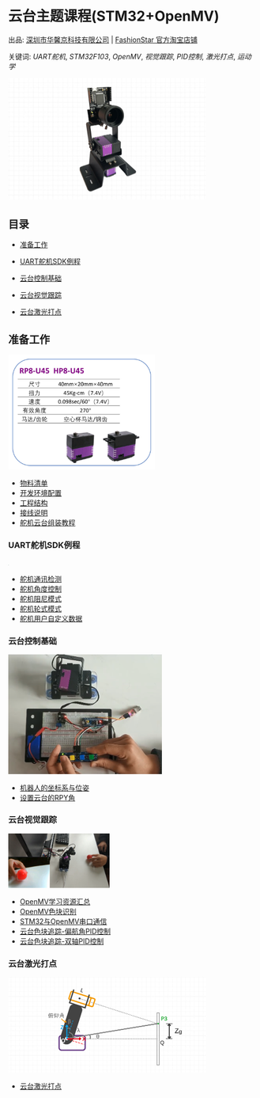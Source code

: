 # 云台主题课程(STM32+OpenMV)

出品: [深圳市华馨京科技有限公司](https://fashionstar.asia/) | [FashionStar 官方淘宝店铺](https://shop553323205.taobao.com)　

关键词: *UART舵机*, *STM32F103*, *OpenMV*, *视觉跟踪*,  *PID控制*,  *激光打点*,  *运动学* 

<img src="./image/云台与OpenMV.jpg" style="zoom:50%;" />

## 目录

* [准备工作](#准备工作)

* [UART舵机SDK例程](#UART舵机SDK例程)
* [云台控制基础](#云台控制基础)
* [云台视觉跟踪](#云台视觉跟踪)
* [云台激光打点](#云台激光打点)



## 准备工作

<img src="./image/RP8-U45.jpg" style="zoom:33%;" />



* [物料清单](1.1.物料清单/物料清单.md)
* [开发环境配置](1.2.开发环境配置/开发环境配置.md)
* [工程结构](1.3.工程结构/工程结构.md)
* [接线说明](1.4.接线说明/接线说明.md)
* [舵机云台组装教程](1.5.舵机云台组装教程/舵机云台组装教程.md)

### UART舵机SDK例程

<img src="./image/云台与STM32F103.png" style="zoom:8%;" />



* [舵机通讯检测](2.1.舵机通讯检测/舵机通讯检测.md)
* [舵机角度控制](2.2.舵机角度控制/舵机角度控制.md)
* [舵机阻尼模式](2.3.舵机阻尼模式/舵机阻尼模式.md)
* [舵机轮式模式](2.4.舵机轮式模式/舵机轮式模式.md)
* [舵机用户自定义数据](2.5.舵机用户自定义数据/舵机用户自定义数据.md)



### 云台控制基础

<img src="./image/按键云台控制.png" style="zoom:40%;" />



* [机器人的坐标系与位姿](3.1.机器人的坐标系与位姿/机器人的坐标系与位姿.md)
* [设置云台的RPY角](3.2.设置云台的RPY角/设置云台的RPY角.md)



### 云台视觉跟踪

<img src="./image/色块追踪.png" style="zoom:20%;" />

* [OpenMV学习资源汇总](4.1.OpenMV学习资源汇总/OpenMV学习资源汇总.md)
* [OpenMV色块识别](4.2.OpenMV色块识别/OpenMV色块识别.md)
* [STM32与OpenMV串口通信](4.3.STM32与OpenMV串口通信/STM32与OpenMV串口通信.md)
* [云台色块追踪-偏航角PID控制](4.4.云台色块追踪-偏航角PID控制/云台色块追踪-偏航角PID控制.md)
* [云台色块追踪-双轴PID控制](4.5.云台色块追踪-双轴PID控制/云台色块追踪-双轴PID控制.md)



### 云台激光打点

<img src="./image/激光打点示意图.png" style="zoom:50%;" />



* [云台激光打点](5.1.云台激光打点/云台激光打点.md)